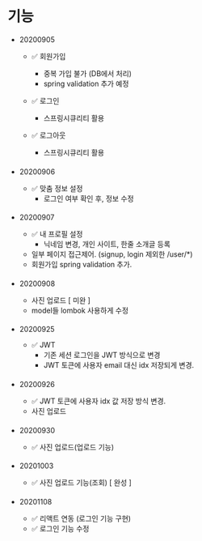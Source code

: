 # 기능

- 20200905
    - ✅ 회원가입
      - 중복 가입 불가 (DB에서 처리)
      - spring validation 추가 예정
        
    - ✅ 로그인
      - 스프링시큐리티 활용 

    - ✅ 로그아웃
      - 스프링시큐리티 활용

    ####
- 20200906
    - ✅ 맞춤 정보 설정
      - 로그인 여부 확인 후, 정보 수정 

    ####
- 20200907
    - ✅ 내 프로필 설정
      - 닉네임 변경, 개인 사이트, 한줄 소개글 등록
    - 일부 페이지 접근제어. (signup, login 제외한 /user/*)
    - 회원가입  spring validation 추가. 

   ####
- 20200908
    - 사진 업로드 [ 미완 ]
    - model들 lombok 사용하게 수정

  ####
- 20200925
    - ✅ JWT
      - 기존 세션 로그인을 JWT 방식으로 변경
      - JWT 토큰에 사용자 email 대신 idx 저장되게 변경.

  ####
- 20200926
    - ✅ JWT 토큰에 사용자 idx 값 저장 방식 변경.
    - 사진 업로드

  ####
- 20200930
    - ✅ 사진 업로드(업로드 기능) 

  ####
- 20201003
    - ✅ 사진 업로드 기능(조회) [ 완성 ]

  ####
- 20201108
    - ✅ 리액트 연동 (로그인 기능 구현)
    - ✅ 로그인 기능 수정